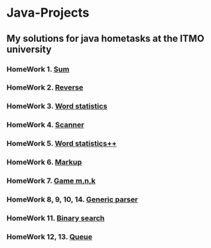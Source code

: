 # Java-Projects

## My solutions for java hometasks at the ITMO university

### HomeWork 1. [Sum](https://github.com/Ma-XD/Java-Projects/tree/main/JHW-1-Sum#readme)

### HomeWork 2. [Reverse](https://github.com/Ma-XD/Java-Projects/tree/main/JHW-2-Reverse#readme)

### HomeWork 3. [Word statistics](https://github.com/Ma-XD/Java-Projects/tree/main/JHW-3-WordStatInput#readme)

### HomeWork 4. [Scanner](https://github.com/Ma-XD/Java-Projects/tree/main/JHW-4-Scanner#readme)

### HomeWork 5. [Word statistics++](https://github.com/Ma-XD/Java-Projects/tree/main/JHW-5-WordStatIndex#readme)

### HomeWork 6. [Markup](https://github.com/Ma-XD/Java-Projects/tree/main/JHW-6-Markup#readme)

### HomeWork 7. [Game m,n,k](https://github.com/Ma-XD/Java-Projects/tree/main/JHW-7-Game#readme)

### HomeWork 8, 9, 10, 14. [Generic parser](https://github.com/Ma-XD/Java-Projects/tree/main/JHW-8-9-10-14#readme)

### HomeWork 11. [Binary search](https://github.com/Ma-XD/Java-Projects/tree/main/JHW-11-Search#readme)

### HomeWork 12, 13. [Queue](https://github.com/Ma-XD/Java-Projects/tree/main/JHW-12-13-Queue#readme)
